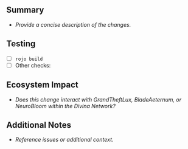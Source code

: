 ## Summary
- _Provide a concise description of the changes._

## Testing
- [ ] `rojo build`
- [ ] Other checks:

## Ecosystem Impact
- _Does this change interact with GrandTheftLux, BladeAeternum, or NeuroBloom within the Divina Network?_

## Additional Notes
- _Reference issues or additional context._

